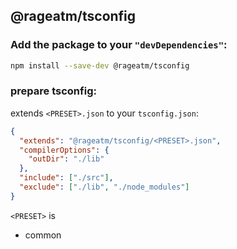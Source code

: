 ## @rageatm/tsconfig

### Add the package to your `"devDependencies"`:

```sh
npm install --save-dev @rageatm/tsconfig
```

### prepare tsconfig:

extends `<PRESET>.json` to your `tsconfig.json`:

```json
{
  "extends": "@rageatm/tsconfig/<PRESET>.json",
  "compilerOptions": {
    "outDir": "./lib"
  },
  "include": ["./src"],
  "exclude": ["./lib", "./node_modules"]
}
```

`<PRESET>` is

- common
